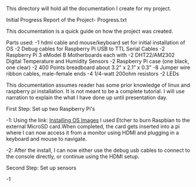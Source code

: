 This directory will hold all the documentation I create for my project.

Initial Progress Report of the Project- Progress.txt

This documentation is a quick guide on how the project was created.

Parts used:
   -1 hdmi cable and mouse/keyboard set for initial installation of OS
   -2 Debug cables for Raspberry Pi USB to TTL Serial Cables
   -2 Raspberry Pi 3 eModel B Motherboards each with
   -2 DHT22/AM2302 Digital Temperature and Humidity Sensors
   -2 Raspberry Pi case (one black, one clear)
   -2 400 Points breadboard about 3.2" x 2.1" x 0.3"
   -8 Jumper wire ribbon cables, male-female ends
   -4 1/4-watt 200ohm resistors
   -2 LEDs
   
This documentation assumes reader has some prior knowledge of linux and raspberry pi installation. It is not meant to be a complete tutorial. I will use narration to explain the what I have done up until presentation day.

First Step: Set up two Raspberry Pi's

-1: Using the link: [Installing OS Images](https://www.raspberrypi.org/documentation/installation/installing-images/README.md) I used Etcher to burn Raspbian to the external MicroSD card.When completed, the card gets inserted into a pi where I can now access it from a monitor using HDMI and plugging in a keyboard and mouse to navigate. 

-2: After the install, I can now either use the debug usb cables to connect to the console directly, or continue using the HDMI setup.

Second Step: Set up sensors

-1
